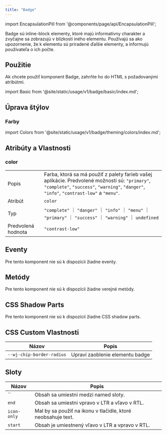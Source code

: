 ```yaml
---
title: "Badge"
---
```


<head>
  <title>Badge | Odznaky</title>
  <meta name="description" content="Badge sú inline-block elementy, ktoré majú informatívny charakter a zvyčajne sa zobrazujú v blízkosti iného elementu. Používajú sa ako upozornenie, že k elementu sú priradené ďalšie elementy, a informujú používateľa o ich počte." />
</head>

import EncapsulationPill from '@components/page/api/EncapsulationPill';

<EncapsulationPill type="shadow" />

Badge sú inline-block elementy, ktoré majú informatívny charakter a zvyčajne sa zobrazujú v blízkosti iného elementu. Používajú sa ako upozornenie, že k elementu sú priradené ďalšie elementy, a informujú používateľa o ich počte.

## Použitie

Ak chcete použiť komponent Badge, zahrňte ho do HTML s požadovanými atribútmi.

import Basic from '@site/static/usage/v1/badge/basic/index.md';

<Basic />


## Úprava štýlov

### Farby

import Colors from '@site/static/usage/v1/badge/theming/colors/index.md';

<Colors />


## Atribúty a Vlastnosti

### color

|  |  |
| --- | --- |
| Popis | Farba, ktorá sa má použiť z palety farieb vašej aplikácie. Predvolené možnosti sú: `"primary"`, `"complete"`,  `"success"`, `"warning"`, `"danger"`, `"info"`, `"contrast-low"` a `"menu"`. |
| Atribút | `color` |
| Typ | `"complete"` ｜ `"danger"` ｜ `"info"` ｜ `"menu"` ｜ `"primary"` ｜ `"success"` ｜ `"warning"` ｜ `undefined` |
| Predvolená hodnota | `"contrast-low"` |

## Eventy

Pre tento komponent nie sú k dispozícii žiadne eventy.

## Metódy

Pre tento komponent nie sú k dispozícii žiadne verejné metódy.

## CSS Shadow Parts

Pre tento komponent nie sú k dispozícií žiadne CSS shadow parts.

## CSS Custom Vlastnosti


| Názov | Popis |
| --- | --- |
| `--wj-chip-border-radius` | Upraví zaoblenie elementu badge |

## Sloty

| Názov | Popis |
| --- | --- |
| `` | Obsah sa umiestni medzi named sloty. |
| `end` | Obsah sa umiestni vpravo v LTR a vľavo v RTL. |
| `icon-only` | Mal by sa použiť na ikonu v tlačidle, ktoré neobsahuje text. |
| `start` | Obsah je umiestnený vľavo v LTR a vpravo v RTL. |